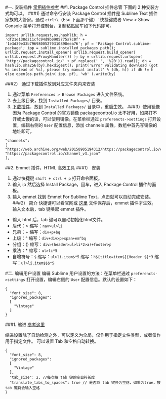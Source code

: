 #一. 安装插件
[常用插件参考](http://www.cnblogs.com/hykun/p/sublimeText3.html)
##1. Package Control 插件总管
下面的 2 种安装方式均可以。
###1) 通过命令行安装
Package Control 插件是 Sublime Text 插件家族的大管家。通过 `ctrl+\`（Esc 下面那个键）` 快捷键或者 View > Show Console 菜单打开控制台，复制粘贴回车如下代码即可。
```
import urllib.request,os,hashlib; h = 'df21e130d211cfc94d9b0905775a7c0f' + '1e3d39e33b79698005270310898eea76'; pf = 'Package Control.sublime-package'; ipp = sublime.installed_packages_path(); urllib.request.install_opener( urllib.request.build_opener( urllib.request.ProxyHandler()) ); by = urllib.request.urlopen( 'http://packagecontrol.io/' + pf.replace(' ', '%20')).read(); dh = hashlib.sha256(by).hexdigest(); print('Error validating download (got %s instead of %s), please try manual install' % (dh, h)) if dh != h else open(os.path.join( ipp, pf), 'wb' ).write(by)
```
###2） 通过下载插件放到对应文件夹内来安装
1. 通过菜单 `Preferences > Browse Packages` 进入文件系统。
2. 去上级目录，找到 `Installed Packages/` 目录。
3. [下载插件](https://sublime.wbond.net/Package%20Control.sublime-package)，放到 `Installed Packages/` 目录中，重启生效。
###3）使用镜像
因为 Package Control 的官方镜像 packagecontrol.io 太不好用，如果打不开或太慢的话，可以使用镜像。在菜单栏通过 `preferencts->settings` 打开设置，编辑右侧的 `User` 配置信息，添加 channels 属性，数组中首先写镜像的地址即可。
```
"channels": 
[
"https://web.archive.org/web/20150905194312/https://packagecontrol.io/channel_v3.json",
"https://packagecontrol.io/channel_v3.json"
],
```
##2. Emmet 插件，HTML 高效工具
###1） 安装
1. 通过快捷键 `shift + ctrl + p` 打开命令面板。
2. 输入 ip 然后选择 Install Package，回车，进入 Package Control 插件的面板。
3. 输入 emmet 找到 Emmet For Sublime Text，点击就可以自动完成安装。
###2） 简介
快捷键可以看官网或 [这里](https://www.w3cplus.com/tools/emmet-cheat-sheet.html)
文件保存后，emmet 插件才生效。
输入文本后，tab 键唤起 emmet 插件。

- 输入 html 后，tab 键可以自动初始化html文件。
- 后代：>
缩写：`nav>ul>li`
- 兄弟：+
缩写：`div+p+bq`
- 上级：^
缩写：`div+div>p>span+em^bq`
- 分组：()
缩写：`div>(header>ul>li*2>a)+footer>p`
- 乘法：*
缩写：`ul>li*5`
- 自增符号：`$`
缩写：`ul>li.item$*5`
缩写：`h$[title=item$]{Header $}*3`
缩写：`ul>li.item$$$*5`

#二. 编辑用户设置
编辑 Sublime 用户设置的方法：在菜单栏通过 `preferencts->settings` 打开设置，编辑右侧的 `User` 配置信息。默认的设置如下：
```
{
  "font_size": 8,
  "ignored_packages":
  [
    "Vintage"
  ]
}
```
###1. 缩进
[参考这里](https://feliving.github.io/Sublime-Text-3-Documentation/indentation.html)

缩进设置除了自动检测之外，可以定义为全局，仅作用于指定文件类型，或者仅作用于指定文件。
可以设置 Tab 和空格自动转换。
```
{
  "font_size": 8,
  "ignored_packages":
  [
    "Vintage"
  ],
  "tab_size": 2, //每次按 tab 键的空白符长度
  "translate_tabs_to_spaces": true // 是否将 tab 键换为空格，如果为true，按 tab 键将会输入空格
}
```